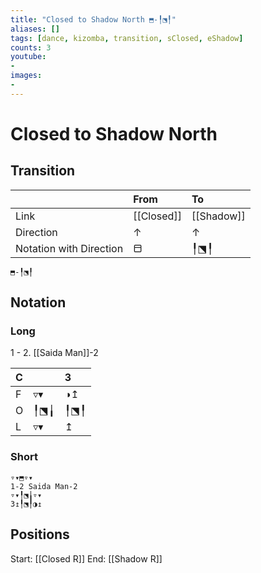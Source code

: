 ```yaml
---
title: "Closed to Shadow North ⬒-╿⬔╿"
aliases: [] 
tags: [dance, kizomba, transition, sClosed, eShadow]
counts: 3
youtube:
- 
images:
-
---
```


# Closed to Shadow North
## Transition
|                         | From             | To   |
| :----------------------- | :---------------- | :---- |
| Link                    | [[Closed]]             | [[Shadow]] |
| Direction               |         ↑         |   ↑   |
| Notation with Direction | ⬒          | ╿⬔╿|      |

```
⬒-╿⬔╿
``` 



## Notation
### Long
1 - 2. [[Saida Man]]-2

| C   |     | 3   |
| :--- | :--- | :--- |
| F   | ▿▾  | ◑↥  |
| O   | ╿⬔╽ | ╿⬔╿ |
| L   | ▿▾  | ↥   |

### Short
```
▿▾⬒▿▾
1-2 Saida Man-2
▿▾╿⬔╽▿▾
3↥╿⬔╿◑↥
```

## Positions
Start: [[Closed R]]
End: [[Shadow R]]